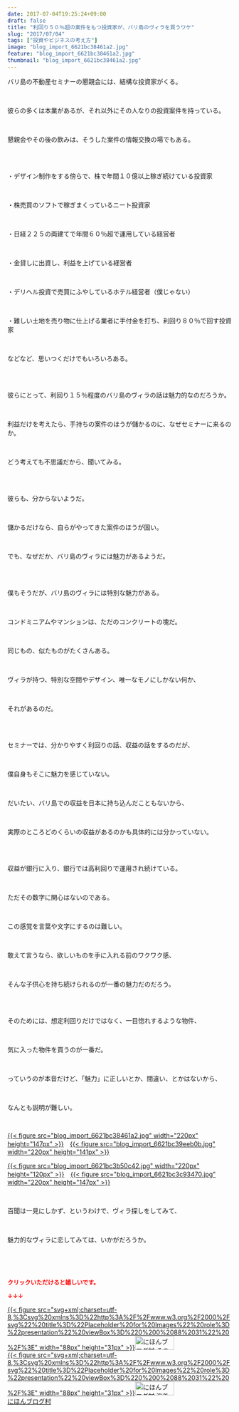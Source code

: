 ```yaml
---
date: 2017-07-04T19:25:24+09:00
draft: false
title: "利回り５０％超の案件をもつ投資家が、バリ島のヴィラを買うワケ"
slug: "2017/07/04"
tags: ["投資やビジネスの考え方"]
image: "blog_import_6621bc38461a2.jpg"
feature: "blog_import_6621bc38461a2.jpg"
thumbnail: "blog_import_6621bc38461a2.jpg"
---
```

<p>バリ島の不動産セミナーの懇親会には、結構な投資家がくる。</p><p> </p><p>彼らの多くは本業があるが、それ以外にその人なりの投資案件を持っている。</p><p> </p><p>懇親会やその後の飲みは、そうした案件の情報交換の場でもある。</p><p> </p><p><br/>・デザイン制作をする傍らで、株で年間１０億以上稼ぎ続けている投資家</p><p> </p><p>・株売買のソフトで稼ぎまくっているニート投資家</p><p> </p><p>・日経２２５の両建てで年間６０％超で運用している経営者</p><p> </p><p>・金貸しに出資し、利益を上げている経営者</p><p> </p><p>・デリヘル投資で売買にふやしているホテル経営者（僕じゃない）</p><p> </p><p>・難しい土地を売り物に仕上げる業者に手付金を打ち、利回り８０％で回す投資家</p><p> </p><p>などなど、思いつくだけでもいろいろある。</p><p> </p><p><br/>彼らにとって、利回り１５％程度のバリ島のヴィラの話は魅力的なのだろうか。</p><p> </p><p>利益だけを考えたら、手持ちの案件のほうが儲かるのに、なぜセミナーに来るのか。</p><p> </p><p>どう考えても不思議だから、聞いてみる。</p><p> </p><p><br/>彼らも、分からないようだ。</p><p> </p><p>儲かるだけなら、自らがやってきた案件のほうが固い。</p><p> </p><p>でも、なぜだか、バリ島のヴィラには魅力があるようだ。</p><p> </p><p><br/>僕もそうだが、バリ島のヴィラには特別な魅力がある。</p><p> </p><p>コンドミニアムやマンションは、ただのコンクリートの塊だ。</p><p> </p><p>同じもの、似たものがたくさんある。</p><p> </p><p>ヴィラが持つ、特別な空間やデザイン、唯一なモノにしかない何か、</p><p> </p><p>それがあるのだ。</p><p> </p><p><br/>セミナーでは、分かりやすく利回りの話、収益の話をするのだが、</p><p> </p><p>僕自身もそこに魅力を感じていない。</p><p> </p><p>だいたい、バリ島での収益を日本に持ち込んだこともないから、</p><p> </p><p>実際のところどのくらいの収益があるのかも具体的には分かっていない。</p><p> </p><p><br/>収益が銀行に入り、銀行では高利回りで運用され続けている。</p><p> </p><p>ただその数字に関心はないのである。</p><p> </p><p>この感覚を言葉や文字にするのは難しい。</p><p> </p><p>敢えて言うなら、欲しいものを手に入れる前のワクワク感、</p><p> </p><p>そんな子供心を持ち続けられるのが一番の魅力だのだろう。</p><p> </p><p><br/>そのためには、想定利回りだけではなく、一目惚れするような物件、</p><p> </p><p>気に入った物件を買うのが一番だ。</p><p> </p><p>っていうのが本音だけど、「魅力」に正しいとか、間違い、とかはないから、</p><p> </p><p>なんとも説明が難しい。</p><p> </p><p><a href="blog_import_6621bc38461a2.jpg">{{< figure src="blog_import_6621bc38461a2.jpg" width="220px" height="147px" >}}</a>　<a href="blog_import_6621bc39eeb0b.jpg">{{< figure src="blog_import_6621bc39eeb0b.jpg" width="220px" height="141px" >}}</a></p><p><a href="blog_import_6621bc3b50c42.jpg">{{< figure src="blog_import_6621bc3b50c42.jpg" width="220px" height="120px" >}}</a>　<a href="blog_import_6621bc3c93470.jpg">{{< figure src="blog_import_6621bc3c93470.jpg" width="220px" height="147px" >}}</a></p><p> </p><p>百聞は一見にしかず、というわけで、ヴィラ探しをしてみて、</p><p> </p><p>魅力的なヴィラに恋してみては、いかがだろうか。</p><p> </p><p> </p><p><font color="#ff0000" size="2"><strong>クリックいただけると嬉しいです。</strong></font></p><p><font color="#ff0000" size="2"><strong>↓↓↓</strong></font></p><p><a href="ranking.html?p_cid=01260127" id="&amp;blogmura_banner" target="_blank">{{< figure src="svg+xml;charset=utf-8,%3Csvg%20xmlns%3D%22http%3A%2F%2Fwww.w3.org%2F2000%2Fsvg%22%20title%3D%22Placeholder%20for%20Images%22%20role%3D%22presentation%22%20viewBox%3D%220%200%2088%2031%22%20%2F%3E" width="88px" height="31px" >}}<noscript><img alt="にほんブログ村 その他生活ブログ 不動産投資へ" border="0" height="31" src="//life.blogmura.com/hudousantoushi/img/hudousantoushi88_31.gif" width="88"></noscript></a><br/><a href="ranking.html?p_cid=01260127" target="_blank">{{< figure src="svg+xml;charset=utf-8,%3Csvg%20xmlns%3D%22http%3A%2F%2Fwww.w3.org%2F2000%2Fsvg%22%20title%3D%22Placeholder%20for%20Images%22%20role%3D%22presentation%22%20viewBox%3D%220%200%2088%2031%22%20%2F%3E" width="88px" height="31px" >}}<noscript><img alt="にほんブログ村 海外生活ブログ バリ島情報へ" border="0" height="31" src="https://img-proxy.blog-video.jp/images?url=http%3A%2F%2Foverseas.blogmura.com%2Fbali%2Fimg%2Fbali88_31.gif" width="88"></noscript></a><br/><a href="ranking.html?p_cid=01260127" target="_blank">にほんブログ村</a></p>

